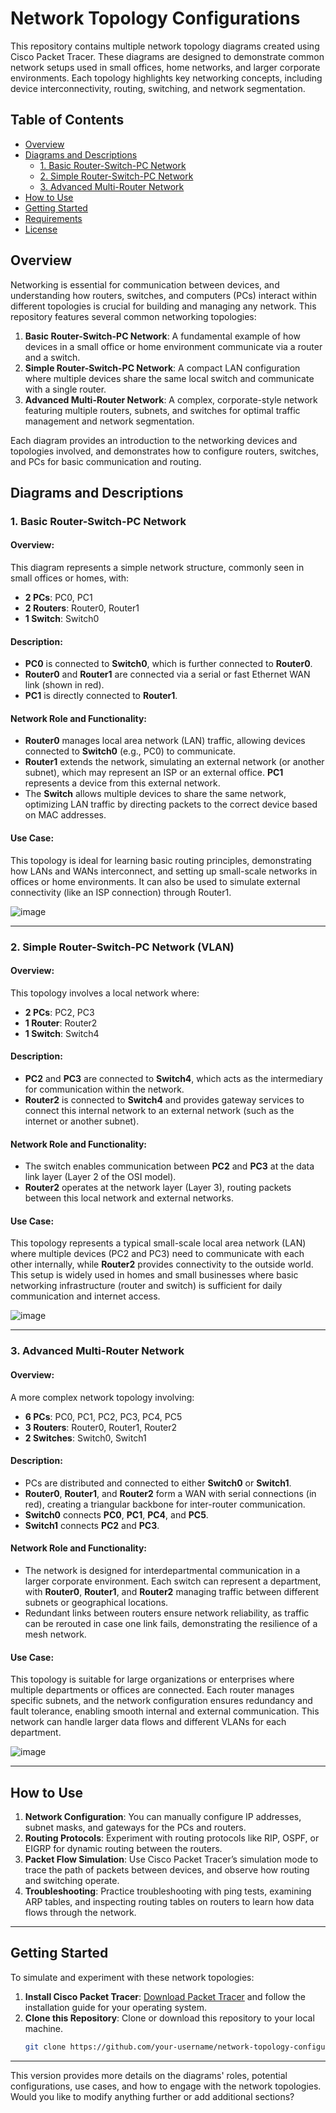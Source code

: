 # Network Topology Configurations

This repository contains multiple network topology diagrams created using Cisco Packet Tracer. These diagrams are designed to demonstrate common network setups used in small offices, home networks, and larger corporate environments. Each topology highlights key networking concepts, including device interconnectivity, routing, switching, and network segmentation.

## Table of Contents
- [Overview](#overview)
- [Diagrams and Descriptions](#diagrams-and-descriptions)
  - [1. Basic Router-Switch-PC Network](#1-basic-router-switch-pc-network)
  - [2. Simple Router-Switch-PC Network](#2-simple-router-switch-pc-network)
  - [3. Advanced Multi-Router Network](#3-advanced-multi-router-network)
- [How to Use](#how-to-use)
- [Getting Started](#getting-started)
- [Requirements](#requirements)
- [License](#license)

## Overview

Networking is essential for communication between devices, and understanding how routers, switches, and computers (PCs) interact within different topologies is crucial for building and managing any network. This repository features several common networking topologies:

1. **Basic Router-Switch-PC Network**: A fundamental example of how devices in a small office or home environment communicate via a router and a switch.
2. **Simple Router-Switch-PC Network**: A compact LAN configuration where multiple devices share the same local switch and communicate with a single router.
3. **Advanced Multi-Router Network**: A complex, corporate-style network featuring multiple routers, subnets, and switches for optimal traffic management and network segmentation.

Each diagram provides an introduction to the networking devices and topologies involved, and demonstrates how to configure routers, switches, and PCs for basic communication and routing.

## Diagrams and Descriptions

### 1. Basic Router-Switch-PC Network

#### **Overview:**
This diagram represents a simple network structure, commonly seen in small offices or homes, with:
- **2 PCs**: PC0, PC1
- **2 Routers**: Router0, Router1
- **1 Switch**: Switch0

#### **Description:**
- **PC0** is connected to **Switch0**, which is further connected to **Router0**.
- **Router0** and **Router1** are connected via a serial or fast Ethernet WAN link (shown in red).
- **PC1** is directly connected to **Router1**.

#### **Network Role and Functionality:**
- **Router0** manages local area network (LAN) traffic, allowing devices connected to **Switch0** (e.g., PC0) to communicate.
- **Router1** extends the network, simulating an external network (or another subnet), which may represent an ISP or an external office. **PC1** represents a device from this external network.
- The **Switch** allows multiple devices to share the same network, optimizing LAN traffic by directing packets to the correct device based on MAC addresses.

#### **Use Case**:
This topology is ideal for learning basic routing principles, demonstrating how LANs and WANs interconnect, and setting up small-scale networks in offices or home environments. It can also be used to simulate external connectivity (like an ISP connection) through Router1.

![image](https://github.com/user-attachments/assets/24933e20-ed2f-4587-be92-de849119d2d0)

---

### 2. Simple Router-Switch-PC Network (VLAN)

#### **Overview:**
This topology involves a local network where:
- **2 PCs**: PC2, PC3
- **1 Router**: Router2
- **1 Switch**: Switch4

#### **Description:**
- **PC2** and **PC3** are connected to **Switch4**, which acts as the intermediary for communication within the network.
- **Router2** is connected to **Switch4** and provides gateway services to connect this internal network to an external network (such as the internet or another subnet).

#### **Network Role and Functionality:**
- The switch enables communication between **PC2** and **PC3** at the data link layer (Layer 2 of the OSI model). 
- **Router2** operates at the network layer (Layer 3), routing packets between this local network and external networks.

#### **Use Case:**
This topology represents a typical small-scale local area network (LAN) where multiple devices (PC2 and PC3) need to communicate with each other internally, while **Router2** provides connectivity to the outside world. This setup is widely used in homes and small businesses where basic networking infrastructure (router and switch) is sufficient for daily communication and internet access.

![image](https://github.com/user-attachments/assets/e12c843f-f4bc-451d-8369-a7e156dc451c)

---

### 3. Advanced Multi-Router Network

#### **Overview:**
A more complex network topology involving:
- **6 PCs**: PC0, PC1, PC2, PC3, PC4, PC5
- **3 Routers**: Router0, Router1, Router2
- **2 Switches**: Switch0, Switch1

#### **Description:**
- PCs are distributed and connected to either **Switch0** or **Switch1**.
- **Router0**, **Router1**, and **Router2** form a WAN with serial connections (in red), creating a triangular backbone for inter-router communication.
- **Switch0** connects **PC0**, **PC1**, **PC4**, and **PC5**.
- **Switch1** connects **PC2** and **PC3**.

#### **Network Role and Functionality:**
- The network is designed for interdepartmental communication in a larger corporate environment. Each switch can represent a department, with **Router0**, **Router1**, and **Router2** managing traffic between different subnets or geographical locations.
- Redundant links between routers ensure network reliability, as traffic can be rerouted in case one link fails, demonstrating the resilience of a mesh network.
  
#### **Use Case:**
This topology is suitable for large organizations or enterprises where multiple departments or offices are connected. Each router manages specific subnets, and the network configuration ensures redundancy and fault tolerance, enabling smooth internal and external communication. This network can handle larger data flows and different VLANs for each department.

![image](https://github.com/user-attachments/assets/e654dff8-e3d5-4f0f-b64c-2b73b5eb7fbd)

---

## How to Use

1. **Network Configuration**: You can manually configure IP addresses, subnet masks, and gateways for the PCs and routers.
2. **Routing Protocols**: Experiment with routing protocols like RIP, OSPF, or EIGRP for dynamic routing between the routers.
3. **Packet Flow Simulation**: Use Cisco Packet Tracer’s simulation mode to trace the path of packets between devices, and observe how routing and switching operate.
4. **Troubleshooting**: Practice troubleshooting with ping tests, examining ARP tables, and inspecting routing tables on routers to learn how data flows through the network.

---

## Getting Started

To simulate and experiment with these network topologies:

1. **Install Cisco Packet Tracer**: [Download Packet Tracer](https://www.netacad.com/courses/packet-tracer) and follow the installation guide for your operating system.
2. **Clone this Repository**: Clone or download this repository to your local machine.
   ```bash
   git clone https://github.com/your-username/network-topology-configurations.git

   
---

This version provides more details on the diagrams' roles, potential configurations, use cases, and how to engage with the network topologies. Would you like to modify anything further or add additional sections?


